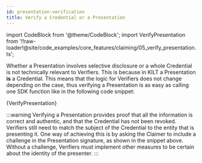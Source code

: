 ```yaml
---
id: presentation-verification
title: Verify a Credential or a Presentation
---
```

import CodeBlock from '@theme/CodeBlock';
import VerifyPresentation from '!!raw-loader!@site/code_examples/core_features/claiming/05_verify_presentation.ts';

Whether a Presentation involves selective disclosure or a whole Credential is not technically relevant to Verifiers.
This is because in KILT a Presentation **is** a Credential.
This means that the logic for Verifiers does not change depending on the case, thus verifying a Presentation is as easy as calling one SDK function like in the following code snippet:

<CodeBlock className="language-js">
  {VerifyPresentation}
</CodeBlock>

:::warning
Verifying a Presentation provides proof that all the information is correct and authentic, and that the Credential has not been revoked.
Verifiers still need to match the subject of the Credential to the entity that is presenting it.
One way of achieving this is by asking the Claimer to include a challenge in the Presentation signature, as shown in the snippet above.
Without a challenge, Verifiers must implement other measures to be certain about the identity of the presenter.
:::